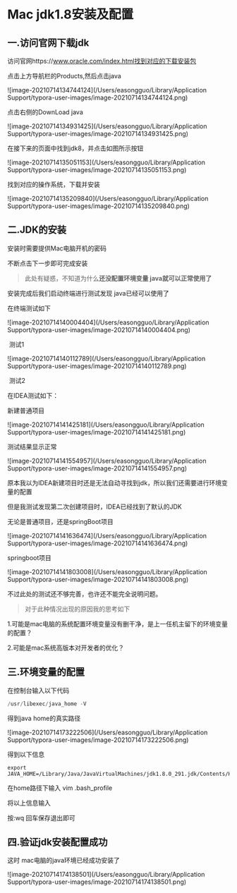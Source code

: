 # Mac jdk1.8安装及配置

## 一.访问官网下载jdk

访问官网https://www.oracle.com/index.html找到对应的下载安装包

点击上方导航栏的Products,然后点击java

![image-20210714134744124](/Users/easongguo/Library/Application Support/typora-user-images/image-20210714134744124.png)

点击右侧的DownLoad java

![image-20210714134931425](/Users/easongguo/Library/Application Support/typora-user-images/image-20210714134931425.png)

在接下来的页面中找到jdk8，并点击如图所示按钮

![image-20210714135051153](/Users/easongguo/Library/Application Support/typora-user-images/image-20210714135051153.png)

找到对应的操作系统，下载并安装

![image-20210714135209840](/Users/easongguo/Library/Application Support/typora-user-images/image-20210714135209840.png)

## 二.JDK的安装

安装时需要提供Mac电脑开机的密码

不断点击下一步即可完成安装

> 此处有疑惑，不知道为什么**还没配置环境变量 java就可以正常使用了**

安装完成后我们启动终端进行测试发现 java已经可以使用了

在终端测试如下

![image-20210714140004404](/Users/easongguo/Library/Application Support/typora-user-images/image-20210714140004404.png)

​																								测试1

![image-20210714140112789](/Users/easongguo/Library/Application Support/typora-user-images/image-20210714140112789.png)

​																								测试2

在IDEA测试如下：

新建普通项目

![image-20210714141425181](/Users/easongguo/Library/Application Support/typora-user-images/image-20210714141425181.png)

测试结果显示正常

![image-20210714141554957](/Users/easongguo/Library/Application Support/typora-user-images/image-20210714141554957.png)



原本我以为IDEA新建项目时还是无法自动寻找到jdk，所以我们还需要进行环境变量的配置

但是我测试发现第二次创建项目时，IDEA已经找到了默认的JDK

无论是普通项目，还是springBoot项目

![image-20210714141636474](/Users/easongguo/Library/Application Support/typora-user-images/image-20210714141636474.png)

springboot项目

![image-20210714141803008](/Users/easongguo/Library/Application Support/typora-user-images/image-20210714141803008.png)

不过此处的测试还不够完善，也许还不能完全说明问题。

> 对于此种情况出现的原因我的思考如下

1.可能是mac电脑的系统配置环境变量没有删干净，是上一任机主留下的环境变量的配置？

2.可能是mac系统高版本对开发者的优化？

## 三.环境变量的配置

在控制台输入以下代码

```java
/usr/libexec/java_home -V
```

得到java home的真实路径

![image-20210714173222506](/Users/easongguo/Library/Application Support/typora-user-images/image-20210714173222506.png)

得到以下信息

```
export JAVA_HOME=/Library/Java/JavaVirtualMachines/jdk1.8.0_291.jdk/Contents/Home
```

在home路径下输入 vim .bash_profile

将以上信息输入

按:wq 回车保存退出即可

## 四.验证jdk安装配置成功

这时 mac电脑的java环境已经成功安装了

![image-20210714174138501](/Users/easongguo/Library/Application Support/typora-user-images/image-20210714174138501.png)

